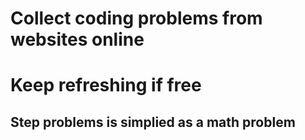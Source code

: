 # Collect coding problems from websites online
# Keep refreshing if free
## Step problems is simplied as a math problem
